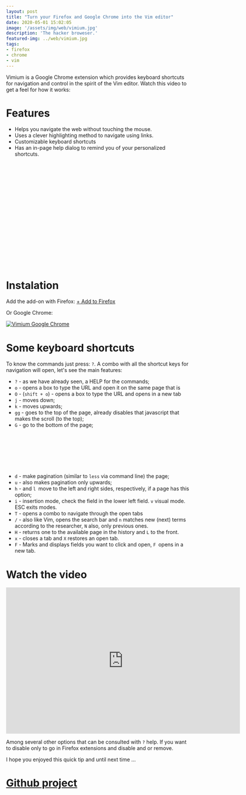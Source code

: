 ```yaml
---
layout: post
title: "Turn your Firefox and Google Chrome into the Vim editor"
date: 2020-05-01 15:02:05
image: '/assets/img/web/vimium.jpg'
description: 'The hacker broweser.'
featured-img: ../web/vimium.jpg
tags:
- firefox
- chrome
- vim
---
```


Vimium is a Google Chrome extension which provides keyboard shortcuts for navigation and control in the spirit of the Vim editor. Watch this video to get a feel for how it works:

# Features

+ Helps you navigate the web without touching the mouse.
+ Uses a clever highlighting method to navigate using links.
+ Customizable keyboard shortcuts
+ Has an in-page help dialog to remind you of your personalized shortcuts.

<!-- QUADRADO -->
<script async src="//pagead2.googlesyndication.com/pagead/js/adsbygoogle.js"></script>
<ins class="adsbygoogle"
style="display:inline-block;width:336px;height:280px"
data-ad-client="ca-pub-2838251107855362"
data-ad-slot="5351066970"></ins>
<script>
(adsbygoogle = window.adsbygoogle || []).push({});
</script>

# Instalation
Add the add-on with Firefox:
<a href="https://addons.mozilla.org/en-US/firefox/addon/vimium-ff/" class="btn btn-success">+ Add to Firefox</a>

Or Google Chrome:

[![Vimium Google Chrome](https://vimium.github.io/install_button.png)](https://chrome.google.com/webstore/detail/vimium/dbepggeogbaibhgnhhndojpepiihcmeb)

# Some keyboard shortcuts
To know the commands just press: `?`. A combo with all the shortcut keys for navigation will open, let's see the main features:

+ `?` - as we have already seen, a HELP for the commands;
+ `o` - opens a box to type the URL and open it on the same page that is
+ `O` - (`shift + o`) - opens a box to type the URL and opens in a new tab
+ `j` - moves down;
+ `k` - moves upwards;
+ `gg` - goes to the top of the page, already disables that javascript that makes the scroll (to the top);
+ `G` - go to the bottom of the page;

<!-- LISTA MIN -->
<script async src="//pagead2.googlesyndication.com/pagead/js/adsbygoogle.js"></script>
<ins class="adsbygoogle"
style="display:inline-block;width:730px;height:95px"
data-ad-client="ca-pub-2838251107855362"
data-ad-slot="5351066970"></ins>
<script>
(adsbygoogle = window.adsbygoogle || []).push({});
</script>

+ `d` - make pagination (similar to `less` via command line) the page;
+ `u` - also makes pagination only upwards;
+ `h` - and `l `move to the left and right sides, respectively, if a page has this option;
+ `i` - insertion mode, check the field in the lower left field. `v` visual mode. ESC exits modes.
+ `T` - opens a combo to navigate through the open tabs
+ `/` - also like Vim, opens the search bar and `n` matches new (next) terms according to the researcher, `N` also, only previous ones.
+ `H` - returns one to the available page in the history and `L` to the front.
+ `x` - closes a tab and `X` restores an open tab.
+ `F` - Marks and displays fields you want to click and open, `F `opens in a new tab.

# Watch the video

<!-- RETANGULO LARGO 2 -->
<script async src="//pagead2.googlesyndication.com/pagead/js/adsbygoogle.js"></script>
<ins class="adsbygoogle"
style="display:block; text-align:center;"
data-ad-layout="in-article"
data-ad-format="fluid"
data-ad-client="ca-pub-2838251107855362"
data-ad-slot="8549252987"></ins>
<script>
(adsbygoogle = window.adsbygoogle || []).push({});
</script>

<iframe width="640" height="400" src="https://www.youtube.com/embed/t67Sn0RGK54" frameborder="0" allow="accelerometer; autoplay; encrypted-media; gyroscope; picture-in-picture" allowfullscreen></iframe>

Among several other options that can be consulted with `?` help. If you want to disable only to go in Firefox extensions and disable and or remove.

I hope you enjoyed this quick tip and until next time ...

# [Github project](github.com/philc/vimium)    
